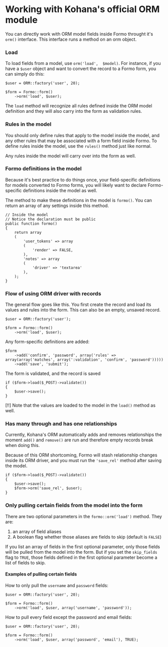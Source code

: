 Working with Kohana's official ORM module
=========================================

You can directly work with ORM model fields inside Formo throught it's `orm()` interface. This interface runs a method on an orm object.

### Load

To load fields from a model, use `orm('load',  $model)`. For instance, if you have a `$user` object and want to convert the record to a Formo form, you can simply do this:

	$user = ORM::factory('user', 20);
	
	$form = Formo::form()
		->orm('load', $user);
		
The `load` method will recognize all rules defined inside the ORM model definition and they will also carry into the form as validation rules.

### Rules in the model

You should only define rules that apply to the model inside the model, and any other rules that may be associated with a form field inside Formo. To define rules inside the model, use the `rules()` method just like normal.

Any rules inside the model will carry over into the form as well.

### Formo definitions in the model

Because it's best practice to do things once, your field-specific definitions for models converted to Formo forms, you will likely want to declare Formo-specific definitions inside the model as well.

The method to make these definitions in the model is `formo()`. You can return an array of any settings inside this method.

	// Inside the model
	// Notice the declaration must be public
	public function formo()
	{
		return array
		(
			'user_tokens' => array
			(
				'render' => FALSE,
			),
			'notes' => array
			(
				'driver' => 'textarea'
			),
		);
	}
	
	
### Flow of using ORM driver with records

The general flow goes like this. You first create the record and load its values and rules into the form. This can also be an empty, unsaved record.

	$user = ORM::factory('user');
	
	$form = Formo::form()
		->orm('load', $user);

Any form-specific definitions are added:

	$form
		->add('confirm', 'password', array('rules' => array(array('matches', array(':validation', 'confirm', 'password')))))
		->add('save', 'submit');

The form is validated, and the record is saved
	
	if ($form->load($_POST)->validate())
	{
		$user->save();
	}

[!!] Note that the values are loaded to the model in the `load()` method as well.

### Has many through and has one relationships

Currently, Kohana's ORM automatically adds and removes relationships the moment `add()` and `remove()` are run and therefore empty records break when doing this.

Because of this ORM shortcoming, Formo will stash relationship changes inside its ORM driver, and you must run the `'save_rel'` method after saving the model.

	if ($form->load($_POST)->validate())
	{
		$user->save();
		$form->orm('save_rel', $user);
	}

### Only pulling certain fields from the model into the form

There are two optional parameters in the `formo::orm('load')` method. They are:

1. an array of field aliases
2. A boolean flag whether those aliases are fields to skip (default is `FALSE`)

If you list an array of fields in the first optional parameter, only those fields will be pulled from the model into the form. But if you set the `skip_fields` flag to `TRUE`, those fields defined in the first optional parameter become a list of fields to skip.

#### Examples of pulling certain fields

How to only pull the `username` and `password` fields:

	$user = ORM::factory('user', 20);
	
	$form = Formo::form()
		->orm('load', $user, array('username', 'password'));

How to pull every field except the password and email fields:

	$user = ORM::factory('user', 20);
	
	$form = Formo::form()
		->orm('load', $user, array('password', 'email'), TRUE);